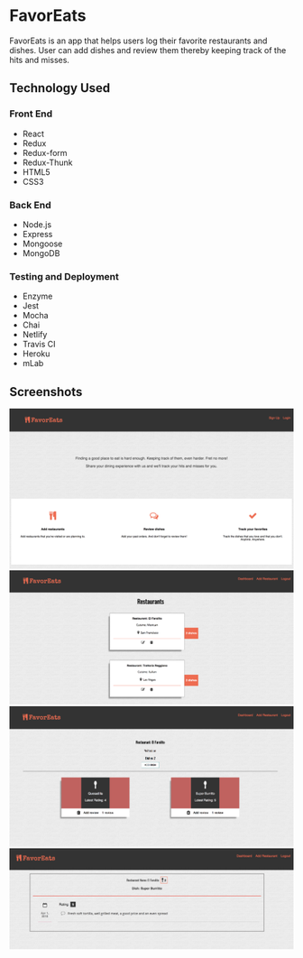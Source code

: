 # FavorEats
FavorEats is an app that helps users log their favorite restaurants and dishes. User can add dishes and review them thereby
keeping track of the hits and misses.

## Technology Used

### Front End
- React
- Redux
- Redux-form
- Redux-Thunk
- HTML5
- CSS3

### Back End
- Node.js
- Express
- Mongoose
- MongoDB

### Testing and Deployment

- Enzyme
- Jest
- Mocha
- Chai
- Netlify
- Travis CI
- Heroku
- mLab

## Screenshots

![landing](screenshots/Landing.png)
![home](screenshots/Home.png)
![dishes](screenshots/Dishes.png)
![reviews](screenshots/Reviews.png)
